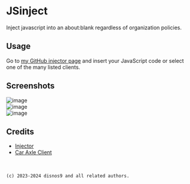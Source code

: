 # JSinject
Inject javascript into an about:blank regardless of organization policies.

## Usage
Go to [my GitHub injector page](https://disnos9.github.io/jsinject) and insert your JavaScript code or select one of the many listed clients.

## Screenshots
![image](https://github.com/disnos9/jsinject/assets/119540345/f16fd91b-599a-4334-9366-849aff600f24)
<Br>![image](https://github.com/disnos9/jsinject/assets/119540345/87eff657-7a96-43bf-9bc3-5db3eb59a63d)
<br>![image](https://github.com/disnos9/jsinject/assets/119540345/8f8b0ac8-91b8-422c-8002-20e5aca1a343)

## Credits
- [Injector](https://github.com/Penguinify/javascript-injector)
- [Car Axle Client](https://github.com/car-axle-client/car-axle-client)

<br><br>`(c) 2023-2024 disnos9 and all related authors.`
